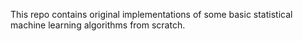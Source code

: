 This repo contains original implementations of some basic statistical machine learning algorithms from scratch. 
